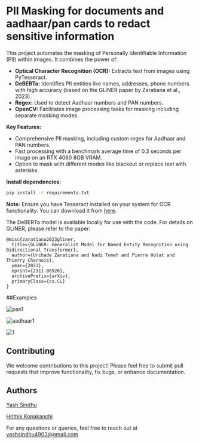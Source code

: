 # **PII Masking for documents and aadhaar/pan cards to redact sensitive information**


This project automates the masking of Personally Identifiable Information (PII) within images. It combines the power of:

* **Optical Character Recognition (OCR):** Extracts text from images using PyTesseract.
* **DeBERTa:** Identifies PII entities like names, addresses, phone numbers with high accuracy (based on the GLiNER paper by Zaratiana et al., 2023).
* **Regex:** Used to detect Aadhaar numbers and PAN numbers.
* **OpenCV:** Facilitates image processing tasks for masking including separate masking modes.

**Key Features:**

* Comprehensive PII masking, including custom regex for Aadhaar and PAN numbers.
* Fast processing with a benchmark average time of 0.3 seconds per image on an RTX 4060 8GB VRAM.
* Option to mask with different modes like blackout or replace text with asterisks.


**Install dependencies:**

   ```bash
   pip install -r requirements.txt
   ```

   **Note:** Ensure you have Tesseract installed on your system for OCR functionality. You can download it from [here](https://github.com/tesseract-ocr/tesseract).



The DeBERTa model is available locally for use with the code. For details on GLiNER, please refer to the paper:

```
@misc{zaratiana2023gliner,
  title={GLiNER: Generalist Model for Named Entity Recognition using Bidirectional Transformer},
  author={Urchade Zaratiana and Nadi Tomeh and Pierre Holat and Thierry Charnois},
  year={2023},
  eprint={2311.08526},
  archivePrefix={arXiv},
  primaryClass={cs.CL}
}
```
##Examples

![pan1](https://github.com/user-attachments/assets/23e3481c-20de-46f5-a897-ffc1b8feb5e4)

![aadhaar1](https://github.com/user-attachments/assets/55faaf0e-3ca3-4214-bff4-3d8b5f8b6a23)

![1](https://github.com/user-attachments/assets/8b8474ff-0547-450e-8328-6b1f791e2eee)



## Contributing

We welcome contributions to this project! Please feel free to submit pull requests that improve functionality, fix bugs, or enhance documentation.

## Authors

[Yash Sindhu](https://github.com/yashsindhu04)

[Hrithik Konakanchi](https://github.com/COCO-1212)

For any questions or queries, feel free to reach out at yashsindhu4903@gmail.com

